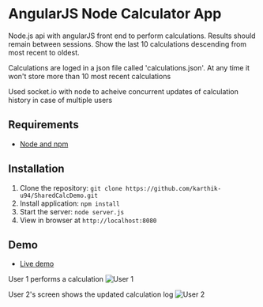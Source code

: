 # AngularJS Node Calculator App

Node.js api with angularJS front end to perform calculations.
Results should remain between sessions. Show the last 10 calculations descending from most recent to oldest.

Calculations are loged in a json file called 'calculations.json'. At any time it won't store more than 10 most recent calculations

Used socket.io with node to acheive concurrent updates of calculation history in case of multiple users


## Requirements

- [Node and npm](http://nodejs.org)

## Installation

1. Clone the repository: `git clone https://github.com/karthik-u94/SharedCalcDemo.git`
2. Install application: `npm install`
3. Start the server: `node server.js`
4. View in browser at `http://localhost:8080`

## Demo
- [Live demo](http://ec2-18-219-39-226.us-east-2.compute.amazonaws.com:8080/)

User 1 performs a calculation
![User 1](https://imgur.com/3B4R8qs.png)

User 2's screen shows the updated calculation log
![User 2](https://imgur.com/itfqypw.png)

